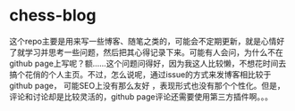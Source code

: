 # chess-blog
这个repo主要是用来写一些博客、随笔之类的，可能会不定期更新，就是心情好了就学习并思考一些问题，然后把其心得记录下来。可能有人会问，为什么不在github page上写呢？额......这个问题问得好，因为我这人比较懒，不想花时间去搞个花俏的个人主页。不过，怎么说呢，通过issue的方式来发博客相比较于github page， 可能SEO上没有那么友好 ，表现形式也没有那个个性化。但是，评论和讨论却是比较灵活的，github page评论还需要使用第三方插件啊。。。
